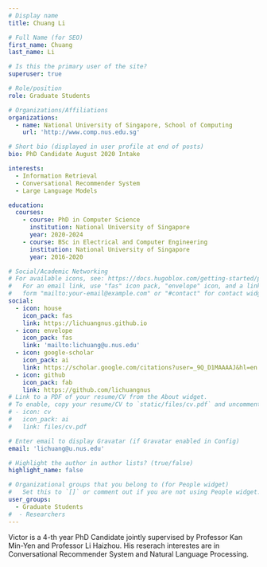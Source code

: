```yaml
---
# Display name
title: Chuang Li 

# Full Name (for SEO)
first_name: Chuang
last_name: Li

# Is this the primary user of the site?
superuser: true

# Role/position
role: Graduate Students

# Organizations/Affiliations
organizations:
  - name: National University of Singapore, School of Computing
    url: 'http://www.comp.nus.edu.sg'

# Short bio (displayed in user profile at end of posts)
bio: PhD Candidate August 2020 Intake

interests:
  - Information Retrieval
  - Conversational Recommender System
  - Large Language Models

education:
  courses:
    - course: PhD in Computer Science
      institution: National University of Singapore
      year: 2020-2024
    - course: BSc in Electrical and Computer Engineering
      institution: National University of Singapore
      year: 2016-2020

# Social/Academic Networking
# For available icons, see: https://docs.hugoblox.com/getting-started/page-builder/#icons
#   For an email link, use "fas" icon pack, "envelope" icon, and a link in the
#   form "mailto:your-email@example.com" or "#contact" for contact widget.
social:
  - icon: house
    icon_pack: fas
    link: https://lichuangnus.github.io
  - icon: envelope
    icon_pack: fas
    link: 'mailto:lichuang@u.nus.edu'
  - icon: google-scholar
    icon_pack: ai
    link: https://scholar.google.com/citations?user=_9Q_D1MAAAAJ&hl=en
  - icon: github
    icon_pack: fab
    link: https://github.com/lichuangnus
# Link to a PDF of your resume/CV from the About widget.
# To enable, copy your resume/CV to `static/files/cv.pdf` and uncomment the lines below.
# - icon: cv
#   icon_pack: ai
#   link: files/cv.pdf

# Enter email to display Gravatar (if Gravatar enabled in Config)
email: 'lichuang@u.nus.edu'

# Highlight the author in author lists? (true/false)
highlight_name: false

# Organizational groups that you belong to (for People widget)
#   Set this to `[]` or comment out if you are not using People widget.
user_groups:
  - Graduate Students
#  - Researchers
---
```


Victor is a 4-th year PhD Candidate jointly supervised by Professor Kan Min-Yen and Professor Li Haizhou. His reserach interestes are in Conversational Recommender System and Natural Language Processing. 
